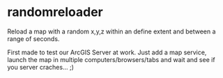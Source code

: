 randomreloader
==============

Reload a map with a random x,y,z within an define extent and between a range of seconds.

First made to test our ArcGIS Server at work. Just add a map service, launch the map in multiple computers/browsers/tabs and wait and see if you server craches... ;) 
